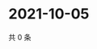 # 2021-10-05

共 0 条

<!-- BEGIN WEIBO -->
<!-- 最后更新时间 Tue Oct 05 2021 21:11:57 GMT+0800 (China Standard Time) -->

<!-- END WEIBO -->
